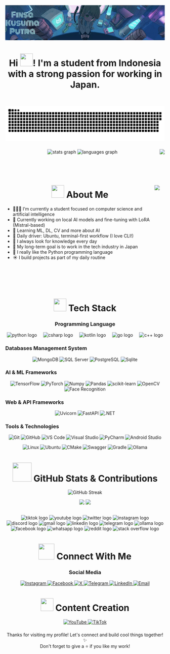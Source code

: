 <img src="assets/gifMidori.gif" alt="Midori" width="1000"/>

<h1 align="center">
  Hi 
  <img src="https://raw.githubusercontent.com/MartinHeinz/MartinHeinz/master/wave.gif" width="40px" height="40px" />!
I'm a student from Indonesia with a strong passion for working in Japan.
</h1>

<br clear="both">

![snake_gif](https://github.com/Finsa-SC/Finsa-SC/blob/output/github-snake-dark.svg) 

###

<img align="right" height="150" src="https://media.tenor.com/qU4ra1rU0gwAAAAi/japan-jpn.gif" /> <div align="center">
  <img src="https://github-readme-stats.vercel.app/api?username=Finsa-SC&hide_title=false&hide_rank=false&show_icons=true&include_all_commits=true&count_private=true&disable_animations=false&theme=dracula&locale=en&hide_border=false" height="150" alt="stats graph"  />
  <img src="https://github-readme-stats.vercel.app/api/top-langs?username=Finsa-SC&locale=en&hide_title=false&layout=compact&card_width=320&langs_count=5&theme=dracula&hide_border=false" height="150" alt="languages graph"  />
</div>

###
<br><br>


<h1 align="center">
  <img src="https://media.tenor.com/xn_BcZPJh6YAAAAi/stars-catharinas.gif" width="40px" height="40px" />
  About Me <img align="right" height="300" src="https://media.tenor.com/nW_yTOndgdcAAAAi/heart-cat.gif" />
</h1> 

- 🧑🏻‍💻 I’m currently a student focused on computer science and artificial intelligence  
- 🔭 Currently working on local AI models and fine-tuning with LoRA (Mistral-based)
- 🌱 Learning ML, DL, CV and more about AI
- 🐧 Daily driver: Ubuntu, terminal-first workflow (I love CLI!)  
- 🧠 I always look for knowledge every day
- 🎯 My long-term goal is to work in the tech industry in Japan  
- 🐍 I really like the Python programming language
- ☀️ I build projects as part of my daily routine

<br><br>
<br><br>
#
<h1 align="center">
  <img src="https://media.tenor.com/uPKBSSYU8BcAAAAi/computer-pixel.gif" width="40px" height="40px" />
  Tech Stack
</h1>
<div align="center">
  <h3>Programming Language</h3>
  <img src="https://cdn.jsdelivr.net/gh/devicons/devicon/icons/python/python-original.svg" height="40" alt="python logo" />
  <img width="12" />
  <img src="https://cdn.jsdelivr.net/gh/devicons/devicon/icons/csharp/csharp-original.svg" height="40" alt="csharp logo" />
  <img width="12" />
  <img src="https://cdn.jsdelivr.net/gh/devicons/devicon/icons/kotlin/kotlin-original.svg" height="40" alt="kotlin logo" />
  <img width="12" />
  <img src="https://cdn.jsdelivr.net/gh/devicons/devicon/icons/go/go-original.svg" height="40" alt="go logo" />
  <img width="12" />
  <img src="https://cdn.jsdelivr.net/gh/devicons/devicon/icons/cplusplus/cplusplus-original.svg" height="40" alt="c++ logo" />
</div>

### Databases Management System
<div align="center">
  
![MongoDB](https://img.shields.io/badge/MongoDB-4EA94B?style=for-the-badge&logo=mongodb&logoColor=white&logoWidth=40)
![SQL Server](https://img.shields.io/badge/SQL%20Server-CC2927?style=for-the-badge&logo=microsoftsqlserver&logoColor=white&logoWidth=40)
![PostgreSQL](https://img.shields.io/badge/PostgreSQL-336791?style=for-the-badge&logo=postgresql&logoColor=white&logoWidth=40)
![Sqlite](https://img.shields.io/badge/SQLite-003B57?style=for-the-badge&logo=sqlite&logoColor=white&logoWidth=40)
</div>

### AI & ML Frameworks
<div align="center">
  
![TensorFlow](https://img.shields.io/badge/TensorFlow-FF6F00?style=for-the-badge&logo=tensorflow&logoColor=white&logoWidth=40)
![PyTorch](https://img.shields.io/badge/PyTorch-EE4C2C?style=for-the-badge&logo=pytorch&logoColor=white&logoWidth=40)
![Numpy](https://img.shields.io/badge/Numpy-013243?style=for-the-badge&logo=numpy&logoColor=white&logoWidth=40)
![Pandas](https://img.shields.io/badge/Pandas-150458?style=for-the-badge&logo=pandas&logoColor=white&logoWidth=40)
![scikit-learn](https://img.shields.io/badge/scikit--learn-F7931E?style=for-the-badge&logo=scikit-learn&logoColor=white&logoWidth=40)
![OpenCV](https://img.shields.io/badge/OpenCV-5C3EE8?style=for-the-badge&logo=opencv&logoColor=white&logoWidth=40)
![Face Recognition](https://img.shields.io/badge/Face_Recognition-000000?style=for-the-badge&logo=python&logoColor=white&logoWidth=40)
</div>

### Web & API Frameworks
<div align="center">

![Uvicorn](https://img.shields.io/badge/Uvicorn-2D2A56?style=for-the-badge&logo=uvicorn&logoColor=white&logoWidth=40)
![FastAPI](https://img.shields.io/badge/FastAPI-009688?style=for-the-badge&logo=fastapi&logoColor=white&logoWidth=40)
![.NET](https://img.shields.io/badge/.NET-512BD4?style=for-the-badge&logo=dotnet&logoColor=white&logoWidth=40)
</div>

### Tools & Technologies
<div align="center">
  
![Git](https://img.shields.io/badge/Git-F05032?style=for-the-badge&logo=git&logoColor=white&logoWidth=40)
![GitHub](https://img.shields.io/badge/GitHub-100000?style=for-the-badge&logo=github&logoColor=white&logoWidth=40)
![VS Code](https://img.shields.io/badge/VS%20Code-007ACC?style=for-the-badge&logo=visual-studio-code&logoColor=white&logoWidth=40)
![Visual Studio](https://img.shields.io/badge/Visual_Studio-5C2D91?style=for-the-badge&logo=visual-studio&logoColor=white&logoWidth=40)
![PyCharm](https://img.shields.io/badge/PyCharm-000000?style=for-the-badge&logo=pycharm&logoColor=white&logoWidth=40)
![Android Studio](https://img.shields.io/badge/Android_Studio-3DDC84?style=for-the-badge&logo=android-studio&logoColor=white&logoWidth=40)
</div>

<div align="center">
  
![Linux](https://img.shields.io/badge/Linux-000000?style=for-the-badge&logo=linux&logoColor=black&logoWidth=40&labelColor=white)
![Ubuntu](https://img.shields.io/badge/Ubuntu-E95420?style=for-the-badge&logo=ubuntu&logoColor=white&logoWidth=40)
![CMake](https://img.shields.io/badge/CMake-064F8C?style=for-the-badge&logo=cmake&logoColor=white&logoWidth=40)
![Swagger](https://img.shields.io/badge/Swagger-85EA2D?style=for-the-badge&logo=swagger&logoColor=black&logoWidth=40)
![Gradle](https://img.shields.io/badge/Gradle-02303A?style=for-the-badge&logo=gradle&logoColor=white&logoWidth=40)
![Ollama](https://img.shields.io/static/v1?message=Ollama&logo=ollama&label=&color=000000&logoColor=white&labelColor=&style=for-the-badge)
</div>

##

<h1 align="center">
  <img src="https://media.tenor.com/hFWEUsC7rc0AAAAi/curious-piyuesh-piyueshmodi.gif" width="60px" height="60px" />
  GitHub Stats & Contributions
</h1>

<div align="center">
  <img src="https://nirzak-streak-stats.vercel.app/?user=Finsa-SC&theme=dark&hide_border=false" alt="GitHub Streak" /><br/>

![](https://github-contributor-stats.vercel.app/api?username=Finsa-SC&limit=5&theme=tokyonight&combine_all_yearly_contributions=true)
![](https://github-profile-trophy.vercel.app/?username=Finsa-SC&theme=tokyonight&no-frame=false&no-bg=false&margin-w=4)

</div>

##

<div align="center">
  <img src="https://img.shields.io/badge/TikTok-%23000000.svg?logo=TikTok&label=&color=000000&logoColor=white&labelColor=&style=for-the-badge" height="35" alt="tiktok logo"  />
  <img src="https://img.shields.io/static/v1?message=Youtube&logo=youtube&label=&color=FF0000&logoColor=white&labelColor=&style=for-the-badge" height="35" alt="youtube logo"  />
  <img src="https://img.shields.io/static/v1?message=Twitter&logo=twitter&label=&color=1DA1F2&logoColor=white&labelColor=&style=for-the-badge" height="35" alt="twitter logo" />
  <img src="https://img.shields.io/static/v1?message=Instagram&logo=instagram&label=&color=E4405F&logoColor=white&labelColor=&style=for-the-badge" height="35" alt="instagram logo"  />
  <img src="https://img.shields.io/static/v1?message=Discord&logo=discord&label=&color=7289DA&logoColor=white&labelColor=&style=for-the-badge" height="35" alt="discord logo"  />
  <img src="https://img.shields.io/static/v1?message=Gmail&logo=gmail&label=&color=D14836&logoColor=white&labelColor=&style=for-the-badge" height="35" alt="gmail logo"  />
  <img src="https://img.shields.io/static/v1?message=LinkedIn&logo=linkedin&label=&color=0077B5&logoColor=white&labelColor=&style=for-the-badge" height="35" alt="linkedin logo"  />
  <img src="https://img.shields.io/static/v1?message=Telegram&logo=telegram&label=&color=0088CC&logoColor=white&labelColor=&style=for-the-badge" height="35" alt="telegram logo" />
  <img src="https://img.shields.io/static/v1?message=Ollama&logo=ollama&label=&color=000000&logoColor=white&labelColor=&style=for-the-badge" height="35" alt="ollama logo" />
  <img src="https://img.shields.io/static/v1?message=Facebook&logo=facebook&label=&color=1877F2&logoColor=white&labelColor=&style=for-the-badge" height="35" alt="facebook logo" />
  <img src="https://img.shields.io/static/v1?message=WhatsApp&logo=whatsapp&label=&color=25D366&logoColor=white&labelColor=&style=for-the-badge" height="35" alt="whatsapp logo" />
  <img src="https://img.shields.io/static/v1?message=Reddit&logo=reddit&label=&color=FF4500&logoColor=white&labelColor=&style=for-the-badge" height="35" alt="reddit logo" />
  <img src="https://img.shields.io/static/v1?message=Stack%20Overflow&logo=stack-overflow&label=&color=F58025&logoColor=white&labelColor=&style=for-the-badge" height="35" alt="stack overflow logo" />
</div>

###

<h1 align="center">
  <img src="https://media.tenor.com/oZZYN34BQXwAAAAi/cell-phone.gif" width="50px" height="50px" />
  Connect With Me
</h1>


<div align="center">
  <h3> Social Media </h3>
  <a href="https://www.instagram.com/finsa080200/" target="_blank">
    <img alt="Instagram" src="https://img.shields.io/badge/Instagram-E4405F?style=for-the-badge&logo=instagram&logoColor=white" />
  </a>
  <a href="https://www.facebook.com/profile.php?id=61575076614708" target="_blank">
    <img alt="Facebook" src="https://img.shields.io/badge/Facebook-1877F2?style=for-the-badge&logo=facebook&logoColor=white" />
  </a>
  <a href="https://x.com/Finsa_Kusuma" target="_blank">
    <img alt="X" src="https://img.shields.io/badge/X-000000?style=for-the-badge&logo=x&logoColor=white" />
  </a>
  <a href="https://t.me/@finsakusuma" target="_blank">
    <img alt="Telegram" src="https://img.shields.io/badge/Telegram-2CA5E0?style=for-the-badge&logo=telegram&logoColor=white" />
  </a>
  <a href="https://www.linkedin.com/" target="_blank">
    <img alt="LinkedIn" src="https://img.shields.io/static/v1?message=LinkedIn&logo=linkedin&label=&color=0077B5&logoColor=white&labelColor=&style=for-the-badge" />
  </a>
  <a href="mailto:finsakusumaputra@gmail.com">
    <img src="https://img.shields.io/badge/Email-finsakusumaputra@gmail.com-D14836?style=flat&logo=gmail&logoColor=white" alt="Email">
  </a>
</div>

<h1 align="center">
  <img src="https://media.tenor.com/5zJHZGOIMzMAAAAi/like-aam.gif" width="40px" height="40px" />
  Content Creation
</h1>

<div align="center">
  <a href="https://www.youtube.com/@Mikohara" target="_blank">
    <img alt="YouTube" src="https://img.shields.io/badge/YouTube-FF0000?style=for-the-badge&logo=youtube&logoColor=white" />
  </a>
  <a href="https://www.tiktok.com/@fairy_3.5_evo" target="_blank">
    <img alt="TikTok" src="https://img.shields.io/badge/TikTok-000000?style=for-the-badge&logo=tiktok&logoColor=white" />
  </a>
</div>

###

<div align="center">
  Thanks for visiting my profile! Let's connect and build cool things together! ✨<br>
  Don't forget to give a ⭐ if you like my work!
</div>

